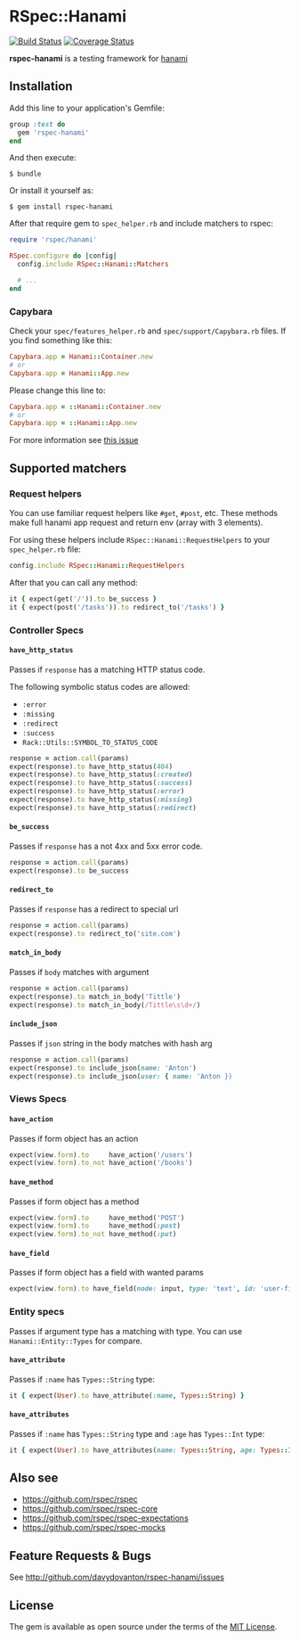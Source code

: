 # RSpec::Hanami

[![Build Status](https://travis-ci.org/davydovanton/rspec-hanami.svg?branch=master)](https://travis-ci.org/davydovanton/rspec-hanami) [![Coverage Status](https://coveralls.io/repos/github/davydovanton/rspec-hanami/badge.svg?branch=master)](https://coveralls.io/github/davydovanton/rspec-hanami?branch=master)

**rspec-hanami** is a testing framework for [hanami](http://hanamirb.org)

## Installation
Add this line to your application's Gemfile:

```ruby
group :test do
  gem 'rspec-hanami'
end
```

And then execute:

    $ bundle

Or install it yourself as:

    $ gem install rspec-hanami

After that require gem to `spec_helper.rb` and include matchers to rspec:

```ruby
require 'rspec/hanami'

RSpec.configure do |config|
  config.include RSpec::Hanami::Matchers

  # ...
end
```

### Capybara
Check your `spec/features_helper.rb` and `spec/support/Capybara.rb` files. If you find something like this:

```ruby
Capybara.app = Hanami::Container.new
# or
Capybara.app = Hanami::App.new
```

Please change this line to:
```ruby
Capybara.app = ::Hanami::Container.new
# or
Capybara.app = ::Hanami::App.new
```

For more information see [this issue](https://github.com/davydovanton/rspec-hanami/issues/1)

## Supported matchers
### Request helpers
You can use familiar request helpers like `#get`, `#post`, etc.
These methods make full hanami app request and return env (array with 3 elements).

For using these helpers include `RSpec::Hanami::RequestHelpers` to your `spec_helper.rb` file:

```ruby
config.include RSpec::Hanami::RequestHelpers
```

After that you can call any method:
```ruby
it { expect(get('/')).to be_success }
it { expect(post('/tasks')).to redirect_to('/tasks') }
```

### Controller Specs
#### `have_http_status`
Passes if `response` has a matching HTTP status code.

The following symbolic status codes are allowed:
  - `:error`
  - `:missing`
  - `:redirect`
  - `:success`
  - `Rack::Utils::SYMBOL_TO_STATUS_CODE`

``` ruby
response = action.call(params)
expect(response).to have_http_status(404)
expect(response).to have_http_status(:created)
expect(response).to have_http_status(:success)
expect(response).to have_http_status(:error)
expect(response).to have_http_status(:missing)
expect(response).to have_http_status(:redirect)
```

#### `be_success`
Passes if `response` has a not 4xx and 5xx error code.

``` ruby
response = action.call(params)
expect(response).to be_success
````

#### `redirect_to`
Passes if `response` has a redirect to special url

``` ruby
response = action.call(params)
expect(response).to redirect_to('site.com')
```

#### `match_in_body`
Passes if `body` matches with argument

``` ruby
response = action.call(params)
expect(response).to match_in_body('Tittle')
expect(response).to match_in_body(/Tittle\s\d+/)
```

#### `include_json`
Passes if `json` string in the body matches with hash arg

``` ruby
response = action.call(params)
expect(response).to include_json(name: 'Anton')
expect(response).to include_json(user: { name: 'Anton })
```

### Views Specs
#### `have_action`
Passes if form object has an action

``` ruby
expect(view.form).to     have_action('/users')
expect(view.form).to_not have_action('/books')
```

#### `have_method`
Passes if form object has a method

``` ruby
expect(view.form).to     have_method('POST')
expect(view.form).to     have_method(:post)
expect(view.form).to_not have_method(:put)
```

#### `have_field`
Passes if form object has a field with wanted params

``` ruby
expect(view.form).to have_field(node: input, type: 'text', id: 'user-first-name')
```

### Entity specs
Passes if argument type has a matching with type.
You can use `Hanami::Entity::Types` for compare.

#### `have_attribute`
Passes if `:name` has `Types::String` type:

``` ruby
it { expect(User).to have_attribute(:name, Types::String) }
```

#### `have_attributes`
Passes if `:name` has `Types::String` type and `:age` has `Types::Int` type:

``` ruby
it { expect(User).to have_attributes(name: Types::String, age: Types::Int) }
```

## Also see

* <https://github.com/rspec/rspec>
* <https://github.com/rspec/rspec-core>
* <https://github.com/rspec/rspec-expectations>
* <https://github.com/rspec/rspec-mocks>

## Feature Requests & Bugs

See <http://github.com/davydovanton/rspec-hanami/issues>

## License

The gem is available as open source under the terms of the [MIT License](http://opensource.org/licenses/MIT).

